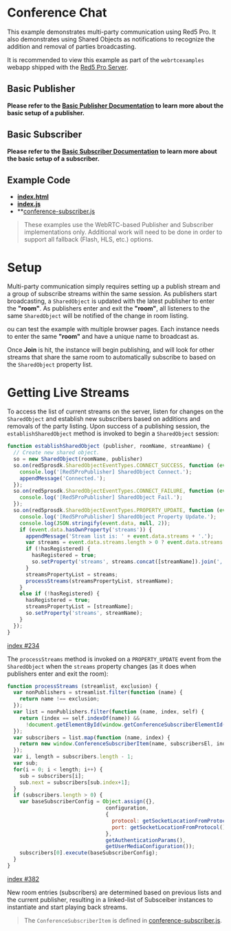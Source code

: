 # Conference Chat

This example demonstrates multi-party communication using Red5 Pro. It also demonstrates using Shared Objects as notifications to recognize the addition and removal of parties broadcasting.

It is recommended to view this example as part of the `webrtcexamples` webapp shipped with the [Red5 Pro Server](https://account.red5pro.com/download).

## Basic Publisher

**Please refer to the [Basic Publisher Documentation](../publish/README.md) to learn more about the basic setup of a publisher.**

## Basic Subscriber

**Please refer to the [Basic Subscriber Documentation](../subscribe/README.md) to learn more about the basic setup of a subscriber.**

## Example Code

- **[index.html](index.html)**
- **[index.js](index.js)**
- **[conference-subscriber.js](conference-subscriber.js)

> These examples use the WebRTC-based Publisher and Subscriber implementations only. Additional work will need to be done in order to support all fallback (Flash, HLS, etc.) options.

# Setup

Multi-party communication simply requires setting up a publish stream and a group of subscribe streams within the same session. As publishers start broadcasting, a `SharedObject` is updated with the latest publisher to enter the **"room"**. As publishers enter and exit the **"room"**, all listeners to the same `SharedObject` will be notified of the change in room listing.

ou can test the example with multiple browser pages. Each instance needs to enter the same **"room"** and have a unique name to broadcast as.

Once **Join** is hit, the instance will begin publishing, and will look for other streams that share the same room to automatically subscribe to based on the `SharedObject` property list.

# Getting Live Streams

To access the list of current streams on the server, listen for changes on the `SharedObject` and establish new subscribers based on additions and removals of the party listing. Upon success of a publishing session, the `establishSharedObject` method is invoked to begin a `SharedObject` session:

```js
function establishSharedObject (publisher, roomName, streamName) {
  // Create new shared object.
  so = new SharedObject(roomName, publisher)
  so.on(red5prosdk.SharedObjectEventTypes.CONNECT_SUCCESS, function (event) { // eslint-disable-line no-unused-vars
    console.log('[Red5ProPublisher] SharedObject Connect.');
    appendMessage('Connected.');
  });
  so.on(red5prosdk.SharedObjectEventTypes.CONNECT_FAILURE, function (event) { // eslint-disable-line no-unused-vars
    console.log('[Red5ProPublisher] SharedObject Fail.');
  });
  so.on(red5prosdk.SharedObjectEventTypes.PROPERTY_UPDATE, function (event) {
    console.log('[Red5ProPublisher] SharedObject Property Update.');
    console.log(JSON.stringify(event.data, null, 2));
    if (event.data.hasOwnProperty('streams')) {
      appendMessage('Stream list is: ' + event.data.streams + '.');
      var streams = event.data.streams.length > 0 ? event.data.streams.split(',') : [];
      if (!hasRegistered) {
        hasRegistered = true;
        so.setProperty('streams', streams.concat([streamName]).join(','));
      }
      streamsPropertyList = streams;
      processStreams(streamsPropertyList, streamName);
    }
    else if (!hasRegistered) {
      hasRegistered = true;
      streamsPropertyList = [streamName];
      so.setProperty('streams', streamName);
    }
  });
}
```

[index #234](index.js#L234)

The `processStreams` method is invoked on a `PROPERTY_UPDATE` event from the `SharedObject` when the `streams` property changes (as it does when publishers enter and exit the room):

```js
function processStreams (streamlist, exclusion) {
  var nonPublishers = streamlist.filter(function (name) {
    return name !== exclusion;
  });
  var list = nonPublishers.filter(function (name, index, self) {
    return (index == self.indexOf(name)) &&
      !document.getElementById(window.getConferenceSubscriberElementId(name));
  });
  var subscribers = list.map(function (name, index) {
    return new window.ConferenceSubscriberItem(name, subscribersEl, index);
  });
  var i, length = subscribers.length - 1;
  var sub;
  for(i = 0; i < length; i++) {
    sub = subscribers[i];
    sub.next = subscribers[sub.index+1];
  }
  if (subscribers.length > 0) {
    var baseSubscriberConfig = Object.assign({},
                                configuration,
                                {
                                  protocol: getSocketLocationFromProtocol().protocol,
                                  port: getSocketLocationFromProtocol().port
                                },
                                getAuthenticationParams(),
                                getUserMediaConfiguration());
    subscribers[0].execute(baseSubscriberConfig);
  }
}
```

[index #382](index.js#L382)

New room entries (subscribers) are determined based on previous lists and the current publisher, resulting in a linked-list of Subsceiber instances to instantiate and start playing back streams.

> The `ConferenceSubscriberItem` is defined in [conference-subscriber.js](conference-subscriber.js).
